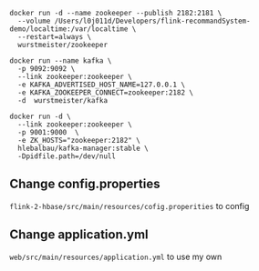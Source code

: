``` run zookeeper
docker run -d --name zookeeper --publish 2182:2181 \
  --volume /Users/l0j011d/Developers/flink-recommandSystem-demo/localtime:/var/localtime \
  --restart=always \
  wurstmeister/zookeeper
```

```run kafka
docker run --name kafka \
  -p 9092:9092 \
  --link zookeeper:zookeeper \
  -e KAFKA_ADVERTISED_HOST_NAME=127.0.0.1 \
  -e KAFKA_ZOOKEEPER_CONNECT=zookeeper:2182 \
  -d  wurstmeister/kafka 
```

```run kafka manager
docker run -d \
  --link zookeeper:zookeeper \
  -p 9001:9000  \
  -e ZK_HOSTS="zookeeper:2182" \
  hlebalbau/kafka-manager:stable \
  -Dpidfile.path=/dev/null
```

## Change config.properties
`flink-2-hbase/src/main/resources/cofig.properities` to config

## Change application.yml
`web/src/main/resources/application.yml` to use my own
